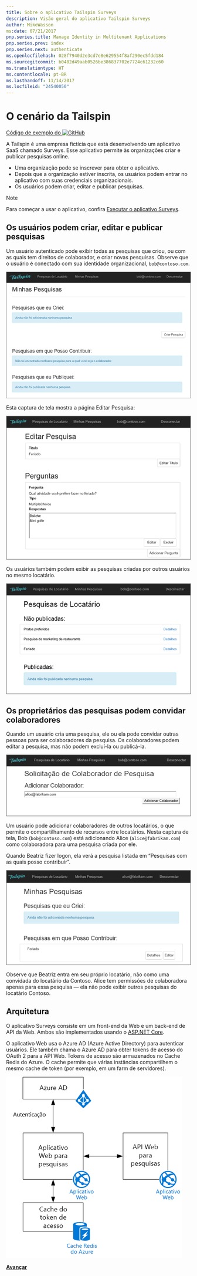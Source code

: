 ```yaml
---
title: Sobre o aplicativo Tailspin Surveys
description: Visão geral do aplicativo Tailspin Surveys
author: MikeWasson
ms:date: 07/21/2017
pnp.series.title: Manage Identity in Multitenant Applications
pnp.series.prev: index
pnp.series.next: authenticate
ms.openlocfilehash: 028f7940d2e3cd7e8e629554f8af290ec5fdd184
ms.sourcegitcommit: b0482d49aab0526be386837702e7724c61232c60
ms.translationtype: HT
ms.contentlocale: pt-BR
ms.lasthandoff: 11/14/2017
ms.locfileid: "24540050"
---
```

# <a name="the-tailspin-scenario"></a>O cenário da Tailspin

[Código de exemplo do ![GitHub](../_images/github.png)][sample application]

A Tailspin é uma empresa fictícia que está desenvolvendo um aplicativo SaaS chamado Surveys. Esse aplicativo permite às organizações criar e publicar pesquisas online.

* Uma organização pode se inscrever para obter o aplicativo.
* Depois que a organização estiver inscrita, os usuários podem entrar no aplicativo com suas credenciais organizacionais.
* Os usuários podem criar, editar e publicar pesquisas.

> [!NOTE]
> Para começar a usar o aplicativo, confira [Executar o aplicativo Surveys].
> 
> 

## <a name="users-can-create-edit-and-view-surveys"></a>Os usuários podem criar, editar e publicar pesquisas
Um usuário autenticado pode exibir todas as pesquisas que criou, ou com as quais tem direitos de colaborador, e criar novas pesquisas. Observe que o usuário é conectado com sua identidade organizacional, `bob@contoso.com`.

![Aplicativo de pesquisas](./images/surveys-screenshot.png)

Esta captura de tela mostra a página Editar Pesquisa:

![Editar pesquisa](./images/edit-survey.png)

Os usuários também podem exibir as pesquisas criadas por outros usuários no mesmo locatário.

![Pesquisas de locatário](./images/tenant-surveys.png)

## <a name="survey-owners-can-invite-contributors"></a>Os proprietários das pesquisas podem convidar colaboradores
Quando um usuário cria uma pesquisa, ele ou ela pode convidar outras pessoas para ser colaboradores da pesquisa. Os colaboradores podem editar a pesquisa, mas não podem excluí-la ou publicá-la.  

![Adicionar colaborador](./images/add-contributor.png)

Um usuário pode adicionar colaboradores de outros locatários, o que permite o compartilhamento de recursos entre locatários. Nesta captura de tela, Bob (`bob@contoso.com`) está adicionando Alice (`alice@fabrikam.com`) como colaboradora para uma pesquisa criada por ele.

Quando Beatriz fizer logon, ela verá a pesquisa listada em “Pesquisas com as quais posso contribuir”.

![Colaborador da pesquisa](./images/contributor.png)

Observe que Beatriz entra em seu próprio locatário, não como uma convidada do locatário da Contoso. Alice tem permissões de colaboradora apenas para essa pesquisa &mdash; ela não pode exibir outros pesquisas do locatário Contoso.

## <a name="architecture"></a>Arquitetura
O aplicativo Surveys consiste em um front-end da Web e um back-end de API da Web. Ambos são implementados usando o [ASP.NET Core].

O aplicativo Web usa o Azure AD (Azure Active Directory) para autenticar usuários. Ele também chama o Azure AD para obter tokens de acesso do OAuth 2 para a API Web. Tokens de acesso são armazenados no Cache Redis do Azure. O cache permite que várias instâncias compartilhem o mesmo cache de token (por exemplo, em um farm de servidores).

![Arquitetura](./images/architecture.png)

[**Avançar**][authentication]

<!-- Links -->

[authentication]: authenticate.md

[Executar o aplicativo Surveys]: ./run-the-app.md
[ASP.NET Core]: /aspnet/core
[sample application]: https://github.com/mspnp/multitenant-saas-guidance
